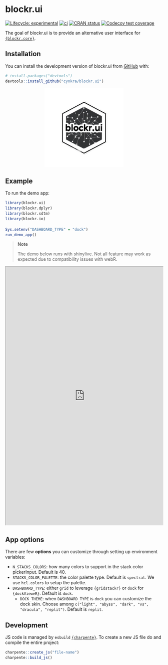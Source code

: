 # blockr.ui


<!-- index.md is generated from index.Rmd. Please edit that file -->
<!-- badges: start -->

[![Lifecycle:
experimental](https://img.shields.io/badge/lifecycle-experimental-orange.svg)](https://lifecycle.r-lib.org/articles/stages.html#experimental)
[![ci](https://github.com/cynkra/blockr.ui/actions/workflows/ci.yml/badge.svg)](https://github.com/cynkra/blockr.ui/actions/workflows/ci.yml)
[![CRAN
status](https://www.r-pkg.org/badges/version/blockr.ui)](https://CRAN.R-project.org/package=blockr.ui)
[![Codecov test
coverage](https://codecov.io/gh/cynkra/blockr.ui/graph/badge.svg)](https://app.codecov.io/gh/cynkra/blockr.ui)
<!-- badges: end -->

The goal of blockr.ui is to provide an alternative user interface for
[`{blockr.core}`](https://cynkra.github.io/blockr.core/).

## Installation

You can install the development version of blockr.ui from
[GitHub](https://github.com/) with:

``` r
# install.packages("devtools")
devtools::install_github("cynkra/blockr.ui")
```

<p style="text-align: center;">
<img src="./man/figures/hex.png" style="width:50.0%" />
</p>

## Example

To run the demo app:

``` r
library(blockr.ui)
library(blockr.dplyr)
library(blockr.sdtm)
library(blockr.io)

Sys.setenv("DASHBOARD_TYPE" = "dock")
run_demo_app()
```

> **Note**
>
> The demo below runs with shinylive. Not all feature may work as
> expected due to compatibility issues with webR.

<iframe class="border border-5 rounded shadow-lg" src="https://shinylive.io/r/app/#h=0&amp;code=NobwRAdghgtgpmAXGKAHVA6ASmANGAYwHsIAXOMpMAdzgCMAnRRASwgGdSoAbbgCgA6YOtyIEA1gwwBXFkNwACBnFRF2CgLwKhAC1KlU7RAHpjBAJ4RJUDAHMWpHdLoYWRYyLGSMtOlmNCAJQCEL5MrBxcvILCohJSACao3OYM8koqapraYHoGRqYWVgw29o7Oru6e8T70-kEhYcxsnDz8QtXe7AmkMOnKqupauvqGJmaW1nYOTi5uHnHevvVgwaH04S1R7bFeUm79mUM5eWOFkyXT5XNVi1LLAash3CyMUAzmfJ1Ssmsvbx8vncMEkUgw-q8SoDvhhur0IQDPjC3GsQgBlczsWFwcgQABuMQAIgBBNEACQAQgB5YlYQkAfQAKgBNAAKAFEhNkhAkvA0IAxpBB6Qk4DAiPS0Kg+IEwABfAC6QA" style="zoom: 0.75;" width="100%" height="1100px"></iframe>

## App options

There are few **options** you can customize through setting up
environment variables:

-   `N_STACKS_COLORS`: how many colors to support in the stack color
    pickerInput. Default is 40.
-   `STACKS_COLOR_PALETTE`: the color palette type. Default is
    `spectral`. We use `hcl.colors` to setup the palette.
-   `DASHBOARD_TYPE`: either `grid` to leverage `{gridstackr}` or `dock`
    for `{dockVieweR}`. Default is `dock`.
    -   `DOCK_THEME`: when `DASHBOARD_TYPE` is `dock` you can customize
        the dock skin. Choose among
        `c("light", "abyss", "dark", "vs", "dracula", "replit")`.
        Default is `replit`.

## Development

JS code is managed by `esbuild`
[`{charpente}`](https://github.com/RinteRface/charpente?tab=readme-ov-file#using-esbuild-and-mocha).
To create a new JS file do and compile the entire project:

``` r
charpente::create_js("file-name")
charpente::build_js()
```
